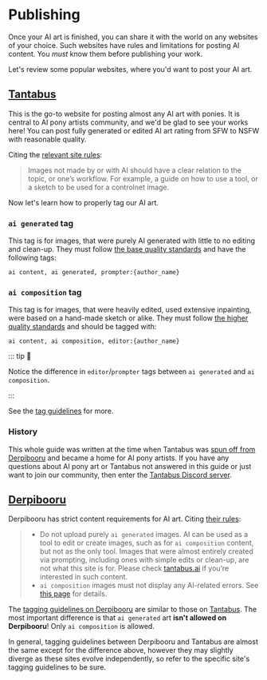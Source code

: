 # Publishing

Once your AI art is finished, you can share it with the world on any websites of your choice. Such websites have rules and limitations for posting AI content. You _must_ know them before publishing your work.

Let's review some popular websites, where you'd want to post your AI art.

## <i class="tantabus inline-logo"></i> [Tantabus](https://tantabus.ai)

This is the go-to website for posting almost any AI art with ponies. It is central to AI pony artists community, and we'd be glad to see your works here! You can post fully generated or edited AI art rating from SFW to NSFW with reasonable quality.

Citing the [relevant site rules](https://tantabus.ai/pages/rules):

> Images not made by or with AI should have a clear relation to the topic, or one’s workflow. For example, a guide on how to use a tool, or a sketch to be used for a controlnet image.

Now let's learn how to properly tag our AI art.

### `ai generated` tag

This tag is for images, that were purely AI generated with little to no editing and clean-up. They must follow [the base quality standards](https://tantabus.ai/pages/aibasequality) and have the following tags:

```tags
ai content, ai generated, prompter:{author_name}
```

### `ai composition` tag

This tag is for images, that were heavily edited, used extensive inpainting, were based on a hand-made sketch or alike. They must follow [the higher quality standards](https://tantabus.ai/pages/aicompquality) and should be tagged with:

```tags
ai content, ai composition, editor:{author_name}
```

::: tip 👀

Notice the difference in `editor`/`prompter` tags between `ai generated` and `ai composition`.

:::

See the [tag guidelines](https://tantabus.ai/pages/tags) for more.

### History

This whole guide was written at the time when Tantabus was [spun off from Derpibooru](https://derpibooru.org/forums/meta/topics/policy-update-regarding-ai-content) and became a home for AI pony artists. If you have any questions about AI pony art or Tantabus not answered in this guide or just want to join our community, then enter the [Tantabus Discord server](https://tantabus.ai/pages/discord).

## <i class="derpibooru inline-logo"></i> [Derpibooru](https://derpibooru.org)

Derpibooru has strict content requirements for AI art. Citing [their rules](https://derpibooru.org/pages/rules):

> -   Do not upload purely `ai generated` images. AI can be used as a tool to edit or create images, such as for `ai composition` content, but not as the only tool. Images that were almost entirely created via prompting, including ones with simple edits or clean-up, are not what this site is for. Please check [tantabus.ai](https://tantabus.ai/) if you’re interested in such content.
> -   `ai composition` images must not display any AI-related errors. See [this page](https://derpibooru.org/pages/aiquality) for details.

The [tagging guidelines on Derpibooru](https://derpibooru.org/pages/tags) are similar to those on [Tantabus](#tantabus). The most important difference is that `ai generated` art **isn't allowed on Derpibooru**! Only `ai composition` is allowed.

In general, tagging guidelines between Derpibooru and Tantabus are almost the same except for the difference above, however they may slightly diverge as these sites evolve independently, so refer to the specific site's tagging guidelines to be sure.
